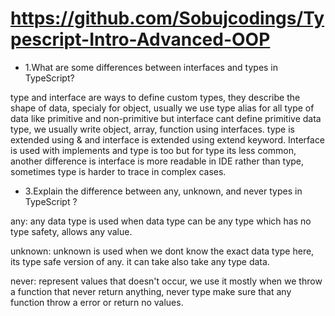 # https://github.com/Sobujcodings/Typescript-Intro-Advanced-OOP


* 1.What are some differences between interfaces and types in TypeScript?

type and interface are ways to define custom types, they describe the shape of data, specialy for object, usually we use type alias for all type of data like primitive and non-primitive but interface cant define primitive data type, we usually write object, array, function using interfaces. type is extended using & and interface is extended using extend keyword. Interface is used with implements and type is too but for type its less common, another difference is interface is more readable in IDE rather than type, sometimes type is harder to trace in complex cases.



* 3.Explain the difference between any, unknown, and never types in TypeScript ?

any: any data type is used when data type can be any type which has no type safety, allows any value.

unknown: unknown is used when we dont know the exact data type here, its type safe version of any. it can take also take any type data.

never: represent values that doesn't occur, we use it mostly when we throw a function that never return anything, never type make sure that any function throw a error or return no values.

